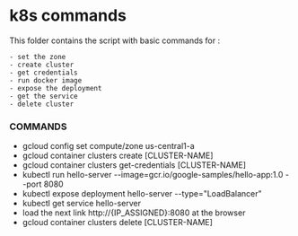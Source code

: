 # k8s commands
This folder contains the script with basic commands for :

    - set the zone
    - create cluster
    - get credentials
    - run docker image 
    - expose the deployment
    - get the service
    - delete cluster

### COMMANDS

- gcloud config set compute/zone us-central1-a
- gcloud container clusters create [CLUSTER-NAME]
- gcloud container clusters get-credentials [CLUSTER-NAME]
- kubectl run hello-server --image=gcr.io/google-samples/hello-app:1.0 --port 8080
- kubectl expose deployment hello-server --type="LoadBalancer"
- kubectl get service hello-server
- load the next link http://{IP_ASSIGNED}:8080 at the browser
- gcloud container clusters delete [CLUSTER-NAME]